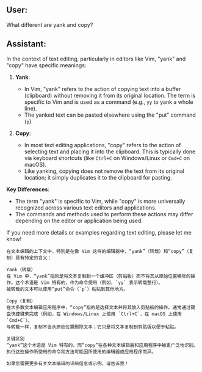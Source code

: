 ## User:

What different are yank and copy?

## Assistant:

In the context of text editing, particularly in editors like Vim, "yank" and "copy" have specific meanings:

1. **Yank**: 
   - In Vim, "yank" refers to the action of copying text into a buffer (clipboard) without removing it from its original location. The term is specific to Vim and is used as a command (e.g., `yy` to yank a whole line).
   - The yanked text can be pasted elsewhere using the "put" command (`p`).

2. **Copy**: 
   - In most text editing applications, "copy" refers to the action of selecting text and placing it into the clipboard. This is typically done via keyboard shortcuts (like `Ctrl+C` on Windows/Linux or `Cmd+C` on macOS).
   - Like yanking, copying does not remove the text from its original location; it simply duplicates it to the clipboard for pasting.

**Key Differences**:
- The term "yank" is specific to Vim, while "copy" is more universally recognized across various text editors and applications.
- The commands and methods used to perform these actions may differ depending on the editor or application being used.

If you need more details or examples regarding text editing, please let me know!

```
在文本编辑的上下文中，特别是在像 Vim 这样的编辑器中，“yank”（转载）和“copy”（复制）具有特定的含义：

Yank（转载）
在 Vim 中，“yank”指的是将文本复制到一个缓冲区（剪贴板）而不将其从原始位置移除的操作。这个术语是 Vim 特有的，作为命令使用（例如，`yy` 表示转载整行）。
被转载的文本可以使用“put”命令（`p`）粘贴到其他地方。

Copy（复制）
在大多数文本编辑应用程序中，“copy”指的是选择文本并将其放入剪贴板的操作。通常通过键盘快捷键来完成（例如，在 Windows/Linux 上使用 `Ctrl+C`，在 macOS 上使用 `Cmd+C`）。
与转载一样，复制不会从原始位置删除文本；它只是将文本复制到剪贴板以便于粘贴。

关键区别
“yank”这个术语是 Vim 特有的，而“copy”在各种文本编辑器和应用程序中被更广泛地识别。
执行这些操作所使用的命令和方法可能因所使用的编辑器或应用程序而异。

如果您需要更多有关文本编辑的详细信息或示例，请告诉我！
```